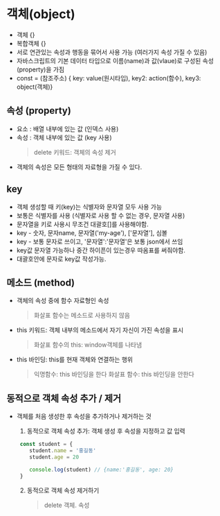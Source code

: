 # 객체(object)

- 객체 {}
- 복합객체 {}
- 서로 연관있는 속성과 행동을 묶어서 사용 가능 (여러가지 속성 가질 수 있음)
- 자바스크립트의 기본 데이터 타입으로 이름(name)과 값(vlaue)로 구성된 속성(property)을 가짐
- const = (참조주소) { key: value(원시타입), key2: action(함수), key3: object(객체)}

## 속성 (property)

- 요소 : 배열 내부에 있는 값 (인덱스 사용)
- 속성 : 객체 내부에 있는 값 (key 사용)
  > delete 키워드: 객체의 속성 제거
- 객체의 속성은 모든 형태의 자료형을 가질 수 있다.
  >

## key

- 객체 생성할 때 키(key)는 식별자와 문자열 모두 사용 가능
- 보통은 식별자를 사용 (식별자로 사용 할 수 없는 경우, 문자열 사용)
- 문자열을 키로 사용시 무조건 대괄호[]를 사용해야함.
- key - 숫자, 문자name, 문자열('my-age'), ['문자열'], 심볼
- key - 보통 문자로 쓰이고, '문자열':'문자열'은 보통 json에서 쓰임
- key값 문자열 가능하나 중간 하이픈이 있는경우 따옴표를 써줘야함.
- 대괄호안에 문자로 key값 작성가능.

## 메소드 (method)

- 객체의 속성 중에 함수 자료형인 속성
  > 화살표 함수는 메소드로 사용하지 않음
- this 키워드: 객체 내부의 메소드에서 자기 자신이 가진 속성을 표시
  > 화살표 함수의 this: window객체를 나타냄
- this 바인딩: this를 현재 객체와 연결하는 행위
  > 익명함수: this 바인딩을 한다
  > 화살표 함수: this 바인딩을 안한다

## 동적으로 객체 속성 추가 / 제거

- 객체를 처음 생성한 후 속성을 추가하거나 제거하는 것

  1. 동적으로 객체 속성 추가: 객체 생성 후 속성을 지정하고 값 입력

  ```javascript
   const student = {
      student.name = '홍길동'
      student.age = 20

      console.log(student) // {name:'홍길동', age: 20}
   }
  ```

  2. 동적으로 객체 속성 제거하기
     > delete 객체. 속성
